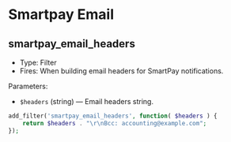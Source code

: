 # Smartpay Email
## smartpay_email_headers

- Type: Filter
- Fires: When building email headers for SmartPay notifications.

Parameters:

- `$headers` (string) — Email headers string.

```php
add_filter('smartpay_email_headers', function( $headers ) {
    return $headers . "\r\nBcc: accounting@example.com";
});
```
